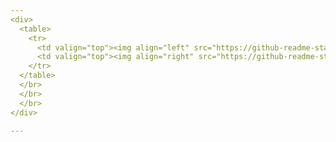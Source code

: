 ```yaml
---
<div>
  <table>
    <tr>
      <td valign="top"><img align="left" src="https://github-readme-stats.vercel.app/api?username=konoha279&show_icons=true&theme=dracula"/></td>
      <td valign="top"><img align="right" src="https://github-readme-stats.vercel.app/api/top-langs/?username=konoha279&layout=compact"/></td>
    </tr>
  </table>
  </br>
  </br>
  </br>
</div>

---
```

<!--

Here are some ideas to get you started:

- 🔭 I’m currently working on ...
- 🌱 I’m currently learning ...
- 👯 I’m looking to collaborate on ...
- 🤔 I’m looking for help with ...
- 💬 Ask me about ...
- 📫 How to reach me: ...
- 😄 Pronouns: ...
- ⚡ Fun fact: ...
PIS{I-am-KOn0Ha-0xC0FFEE}
-->
